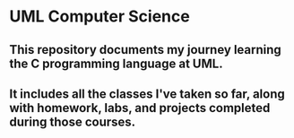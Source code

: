 # UML Computer Science
## This repository documents my journey learning the C programming language at UML.
## It includes all the classes I've taken so far, along with homework, labs, and projects completed during those courses.

